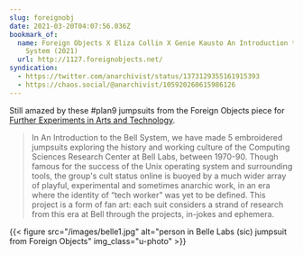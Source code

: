 ```yaml
---
slug: foreignobj
date: 2021-03-20T04:07:56.036Z
bookmark_of:
  name: Foreign Objects X Eliza Collin X Genie Kausto An Introduction to the Bell
    System (2021)
  url: http://1127.foreignobjects.net/
syndication:
  - https://twitter.com/anarchivist/status/1373129355161915393
  - https://chaos.social/@anarchivist/105920260615986126
---
```

Still amazed by these #plan9 jumpsuits from the Foreign Objects piece for [Further Experiments in Arts and Technology](https://furtherexperiments.rhizome.org/).

> In An Introduction to the Bell System, we have made 5 embroidered jumpsuits exploring the history and working culture of the Computing Sciences Research Center at Bell Labs, between 1970-90. Though famous for the success of the Unix operating system and surrounding tools, the group's cult status online is buoyed by a much wider array of playful, experimental and sometimes anarchic work, in an era where the identity of “tech worker” was yet to be defined. This project is a form of fan art: each suit considers a strand of research from this era at Bell through the projects, in-jokes and ephemera.

{{< figure src="/images/belle1.jpg" alt="person in Belle Labs (sic) jumpsuit from Foreign Objects" img_class="u-photo" >}}